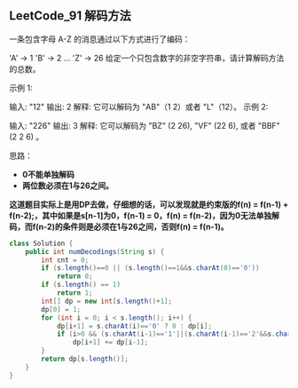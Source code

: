 ## LeetCode_91 解码方法

一条包含字母 A-Z 的消息通过以下方式进行了编码：

'A' -> 1
'B' -> 2
...
'Z' -> 26
给定一个只包含数字的非空字符串，请计算解码方法的总数。

示例 1:

输入: "12"
输出: 2
解释: 它可以解码为 "AB"（1 2）或者 "L"（12）。
示例 2:

输入: "226"
输出: 3
解释: 它可以解码为 "BZ" (2 26), "VF" (22 6), 或者 "BBF" (2 2 6) 。

思路：

- **0不能单独解码** 
-  **两位数必须在1与26之间。**

**这道题目实际上是用DP去做，仔细想的话，可以发现就是约束版的f(n) = f(n-1) + f(n-2);，其中如果是s[n-1]为0，f(n-1) = 0，f(n) = f(n-2)，因为0无法单独解码，而f(n-2)的条件则是必须在1与26之间，否则f(n) = f(n-1)。** 

```java
class Solution {
    public int numDecodings(String s) {
        int cnt = 0;
        if (s.length()==0 || (s.length()==1&&s.charAt(0)=='0'))
            return 0;
        if (s.length() == 1)
            return 1;
        int[] dp = new int[s.length()+1];
        dp[0] = 1;
        for (int i = 0; i < s.length(); i++) {
            dp[i+1] = s.charAt(i)=='0' ? 0 : dp[i];
            if (i>0 && (s.charAt(i-1)=='1'||(s.charAt(i-1)=='2'&&s.charAt(i)<='6')))
                dp[i+1] += dp[i-1];
        }
        return dp[s.length()];
    }
}
```

